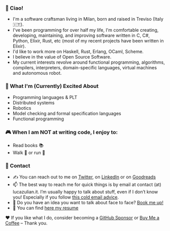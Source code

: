 ### :wave: Ciao!

* I'm a software craftsman living in Milan, born and raised in Treviso (Italy 🇮🇹).
* I've been programming for over half my life, I'm comfortable creating, developing, maintaining, and improving software written in C, C#, Python, Elixir, Rust, etc (most of my recent projects have been written in Elixir).
* I'd like to work more on Haskell, Rust, Erlang, OCaml, Scheme.
* I believe in the value of Open Source Software.
* My current interests revolve around functional programming, algorithms, compilers, interpreters, domain-specific languages, virtual machines and autonomous robot.

### :raised_hands: What I'm (Currently) Excited About

* Programming languages & PLT
* Distributed systems
* Robotics
* Model checking and formal specification languages
* Functional programming

### :video_game: When I am NOT at writing code, I enjoy to:

* Read books :books:
* Walk :walking: or run :running:

### :handshake: Contact

* ✍️ You can reach out to me on [Twitter](https://twitter.com/luca_julian), on [LinkedIn](https://www.linkedin.com/in/zulianluca/) or on [Goodreads](https://www.goodreads.com/user/show/75913668-luca)
* :mailbox: The best way to reach me for quick things is by email at contact (at) lucazulian.it. I’m usually happy to talk about stuff, even if I don’t know you! Especially if you follow [this cold email advice](https://sriramk.com/coldemail). 
* 📆 Do you have an idea you want to talk about face to face? [Book me up!](https://calendly.com/lucazulian/office-hours)
* :page_with_curl: You can find [here my resume](https://github.com/lucazulian/resume)

❤ If you like what I do, consider becoming a [GitHub Sponsor](https://github.com/sponsors/lucazulian) or [Buy Me a Coffee](https://www.buymeacoffee.com/lucazulian)  – Thank you.
